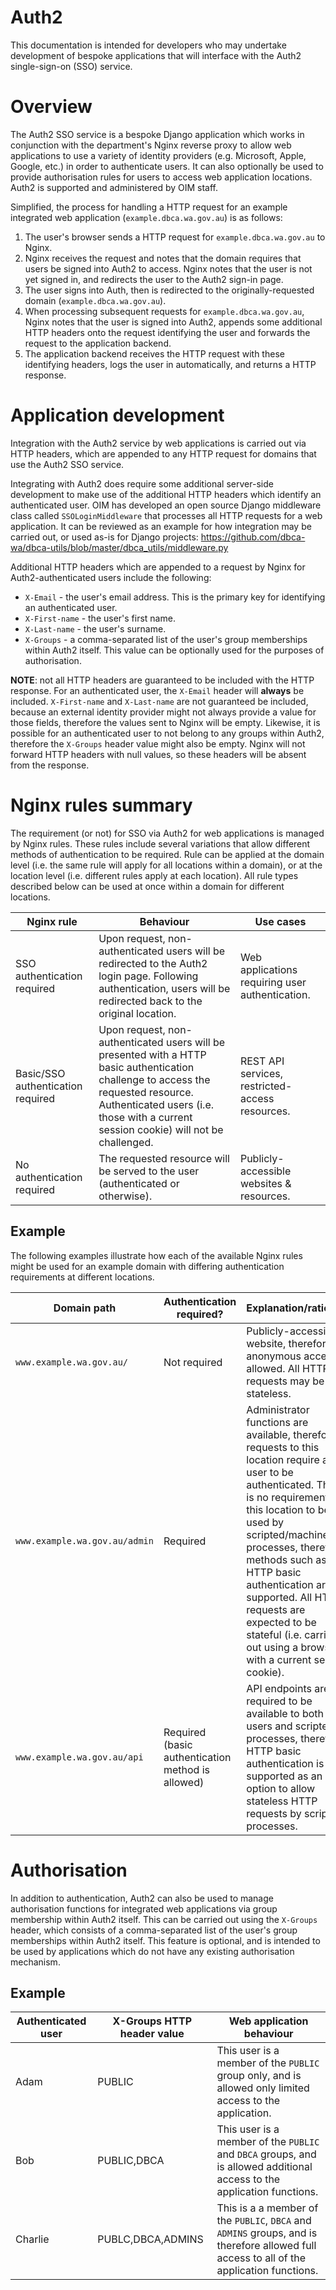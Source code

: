 # Auth2

This documentation is intended for developers who may undertake development of bespoke applications that will interface with the Auth2 single-sign-on (SSO) service.

# Overview

The Auth2 SSO service is a bespoke Django application which works in conjunction with the department's Nginx reverse proxy to allow web applications to use a variety of identity providers (e.g. Microsoft, Apple, Google, etc.) in order to authenticate users. It can also optionally be used to provide authorisation rules for users to access web application locations. Auth2 is supported and administered by OIM staff.

Simplified, the process for handling a HTTP request for an example integrated web application (`example.dbca.wa.gov.au`) is as follows:

1. The user's browser sends a HTTP request for `example.dbca.wa.gov.au` to Nginx.
1. Nginx receives the request and notes that the domain requires that users be signed into Auth2 to access. Nginx notes that the user is not yet signed in, and redirects the user to the Auth2 sign-in page.
1. The user signs into Auth, then is redirected to the originally-requested domain (`example.dbca.wa.gov.au`).
1. When processing subsequent requests for `example.dbca.wa.gov.au`, Nginx notes that the user is signed into Auth2, appends some additional HTTP headers onto the request identifying the user and forwards the request to the application backend.
1. The application backend receives the HTTP request with these identifying headers, logs the user in automatically, and returns a HTTP response.

# Application development

Integration with the Auth2 service by web applications is carried out via HTTP headers, which are appended to any HTTP request for domains that use the Auth2 SSO service.

Integrating with Auth2 does require some additional server-side development to make use of the additional HTTP headers which identify an authenticated user. OIM has developed an open source Django middleware class called `SSOLoginMiddleware` that processes all HTTP requests for a web application. It can be reviewed as an example for how integration may be carried out, or used as-is for Django projects: https://github.com/dbca-wa/dbca-utils/blob/master/dbca_utils/middleware.py

Additional HTTP headers which are appended to a request by Nginx for Auth2-authenticated users include the following:

* `X-Email` - the user's email address. This is the primary key for identifying an authenticated user.
* `X-First-name` - the user's first name.
* `X-Last-name` - the user's surname.
* `X-Groups` - a comma-separated list of the user's group memberships within Auth2 itself. This value can be optionally used for the purposes of authorisation.

**NOTE**: not all HTTP headers are guaranteed to be included with the HTTP response. For an authenticated user, the `X-Email` header will **always** be included. `X-First-name` and `X-Last-name` are not guaranteed be included, because an external identity provider might not always provide a value for those fields, therefore the values sent to Nginx will be empty. Likewise, it is possible for an authenticated user to not belong to any groups within Auth2, therefore the `X-Groups` header value might also be empty. Nginx will not forward HTTP headers with null values, so these headers will be absent from the response.

# Nginx rules summary

The requirement (or not) for SSO via Auth2 for web applications is managed by Nginx rules. These rules include several variations that allow different methods of authentication to be required. Rule can be applied at the domain level (i.e. the same rule will apply for all locations within a domain), or at the location level (i.e. different rules apply at each location). All rule types described below can be used at once within a domain for different locations.

|Nginx rule|Behaviour|Use cases|
|----|----|----|
|SSO authentication required|Upon request, non-authenticated users will be redirected to the Auth2 login page. Following authentication, users will be redirected back to the original location.|Web applications requiring user authentication.|
|Basic/SSO authentication required|Upon request, non-authenticated users will be presented with a HTTP basic authentication challenge to access the requested resource. Authenticated users (i.e. those with a current session cookie) will not be challenged.|REST API services, restricted-access resources.|
|No authentication required|The requested resource will be served to the user (authenticated or otherwise).|Publicly-accessible websites & resources.|

## Example

The following examples illustrate how each of the available Nginx rules might be used for an example domain with differing authentication requirements at different locations.

|Domain path|Authentication required?|Explanation/rationale|
|----|----|----|
|`www.example.wa.gov.au/`|Not required|Publicly-accessible website, therefore anonymous access is allowed. All HTTP requests may be stateless.|
|`www.example.wa.gov.au/admin`|Required|Administrator functions are available, therefore a requests to this location require a user to be authenticated. There is no requirement for this location to be used by scripted/machine processes, therefore methods such as HTTP basic authentication are not supported. All HTTP requests are expected to be stateful (i.e. carried out using a browser with a current session cookie).|
|`www.example.wa.gov.au/api`|Required (basic authentication method is allowed)|API endpoints are required to be available to both users and scripted processes, therefore HTTP basic authentication is supported as an option to allow stateless HTTP requests by scripted processes.|

# Authorisation

In addition to authentication, Auth2 can also be used to manage authorisation functions for integrated web applications via group membership within Auth2 itself. This can be carried out using the `X-Groups` header, which consists of a comma-separated list of the user's group memberships within Auth2 itself. This feature is optional, and is intended to be used by applications which do not have any existing authorisation mechanism.

## Example

|Authenticated user|X-Groups HTTP header value|Web application behaviour|
|----|----|----|
|Adam|PUBLIC|This user is a member of the `PUBLIC` group only, and is allowed only limited access to the application.|
|Bob|PUBLIC,DBCA|This user is a member of the `PUBLIC` and `DBCA` groups, and is allowed additional access to the application functions.|
|Charlie|PUBLC,DBCA,ADMINS|This is a a member of the `PUBLIC`, `DBCA` and `ADMINS` groups, and is therefore allowed full access to all of the application functions.|
